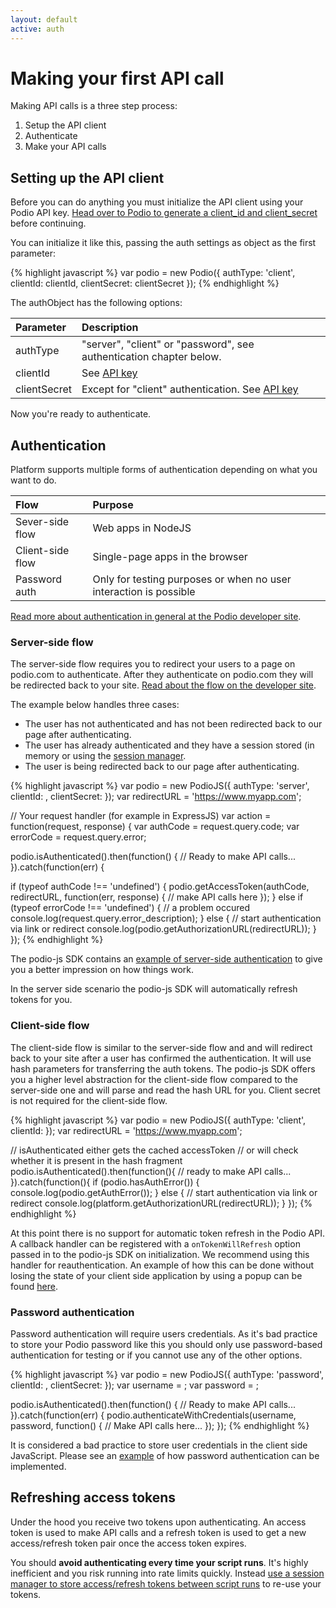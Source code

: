```yaml
---
layout: default
active: auth
---
```

# Making your first API call
Making API calls is a three step process:

1. Setup the API client
2. Authenticate
3. Make your API calls

## Setting up the API client
Before you can do anything you must initialize the API client using your Podio API key. [Head over to Podio to generate a client_id and client_secret](https://podio.com/settings/api) before continuing.

You can initialize it like this, passing the auth settings as object as the first parameter:

{% highlight javascript %}
var podio = new Podio({ 
  authType: 'client', 
  clientId: clientId, 
  clientSecret: clientSecret 
});
{% endhighlight %}

The authObject has the following options:

Parameter      | Description
:------------- | :-------------
authType       | "server", "client" or "password", see authentication chapter below.
clientId       | See [API key](https://podio.com/settings/api)
clientSecret   | Except for "client" authentication. See [API key](https://podio.com/settings/api)

Now you're ready to authenticate.

## Authentication
Platform supports multiple forms of authentication depending on what you want to do.

Flow             | Purpose
:----------------| :------
Sever-side flow  | Web apps in NodeJS
Client-side flow | Single-page apps in the browser
Password auth    | Only for testing purposes or when no user interaction is possible

[Read more about authentication in general at the Podio developer site](https://developers.podio.com/authentication).

### Server-side flow
The server-side flow requires you to redirect your users to a page on podio.com to authenticate. After they authenticate on podio.com they will be redirected back to your site. [Read about the flow on the developer site](https://developers.podio.com/authentication/server_side).

The example below handles three cases:

* The user has not authenticated and has not been redirected back to our page after authenticating.
* The user has already authenticated and they have a session stored (in memory or using the [session manager]({{site.baseurl}}/sessions).
* The user is being redirected back to our page after authenticating.

{% highlight javascript %}
var podio = new PodioJS({
  authType: 'server', 
  clientId: <your client id>, 
  clientSecret: <your client secret> 
});
var redirectURL = 'https://www.myapp.com';

// Your request handler (for example in ExpressJS)
var action = function(request, response) {
var authCode = request.query.code;
var errorCode = request.query.error;

podio.isAuthenticated().then(function() {
  // Ready to make API calls...
}).catch(function(err) {

  if (typeof authCode !== 'undefined') {
    podio.getAccessToken(authCode, redirectURL, function(err, response) {
      // make API calls here 
    }); 
  } else if (typeof errorCode !== 'undefined') {
    // a problem occured
    console.log(request.query.error_description);
  } else {
    // start authentication via link or redirect
    console.log(podio.getAuthorizationURL(redirectURL));
  }
});
{% endhighlight %}

The podio-js SDK contains an [example of server-side authentication](https://github.com/podio/podio-js/tree/master/examples/server_auth) to give you a better impression on how things work.

In the server side scenario the podio-js SDK will automatically refresh tokens for you.

### Client-side flow

The client-side flow is similar to the server-side flow and and will redirect back to your site after a user has confirmed 
the authentication. It will use hash parameters for transferring the auth tokens. The podio-js SDK offers you a higher level abstraction for the client-side flow compared to the server-side one and will parse and read the hash URL for you. Client secret is not required for the client-side flow.

{% highlight javascript %}
var podio = new PodioJS({ authType: 'client', clientId: <your client id> });
var redirectURL = 'https://www.myapp.com';

// isAuthenticated either gets the cached accessToken 
// or will check whether it is present in the hash fragment
podio.isAuthenticated().then(function(){
  // ready to make API calls...
}).catch(function(){
  if (podio.hasAuthError()) {
    console.log(podio.getAuthError());
  } else {
    // start authentication via link or redirect
    console.log(platform.getAuthorizationURL(redirectURL));
  }
});
{% endhighlight %}

At this point there is no support for automatic token refresh in the Podio API. A callback handler can be registered with a `onTokenWillRefresh` option passed in to the podio-js SDK on initialization. We recommend using this handler
for reauthentication. An example of how this can be done without losing the state of your client side application by using a popup can be found [here](https://github.com/podio/podio-js/tree/master/examples/client_auth).

### Password authentication
Password authentication will require users credentials. As it's bad practice to store your Podio password like this you should only use password-based authentication for testing or if you cannot use any of the other options.

{% highlight javascript %}
var podio = new PodioJS({
  authType: 'password', 
  clientId: <your client id>, 
  clientSecret: <your client secret> 
});
var username = <your username>;
var password = <your password>;

podio.isAuthenticated().then(function() {
  // Ready to make API calls...  
}).catch(function(err) {
  podio.authenticateWithCredentials(username, password, function() {
    // Make API calls here...
  });
});
{% endhighlight %}

It is considered a bad practice to store user credentials in the client side JavaScript. Please see an [example](https://github.com/podio/podio-js/tree/master/examples/password_auth) of how password authentication can be implemented.

## Refreshing access tokens
Under the hood you receive two tokens upon authenticating. An access token is used to make API calls and a refresh token is used to get a new access/refresh token pair once the access token expires.

You should **avoid authenticating every time your script runs**. It's highly inefficient and you risk running into rate limits quickly. Instead [use a session manager to store access/refresh tokens between script runs]({{site.baseurl}}/sessions) to re-use your tokens.